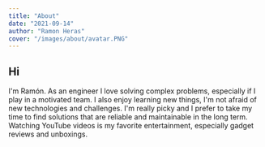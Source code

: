 ```yaml
---
title: "About"
date: "2021-09-14"
author: "Ramon Heras"
cover: "/images/about/avatar.PNG"
---
```



## Hi

I'm Ramón. As an engineer I love solving complex problems, especially if I play in a motivated team. I also enjoy learning new things, I'm not afraid of new technologies and challenges. I'm really picky and I prefer to take my time to find solutions that are reliable and maintainable in the long term. Watching YouTube videos is my favorite entertainment, especially gadget reviews and unboxings.



